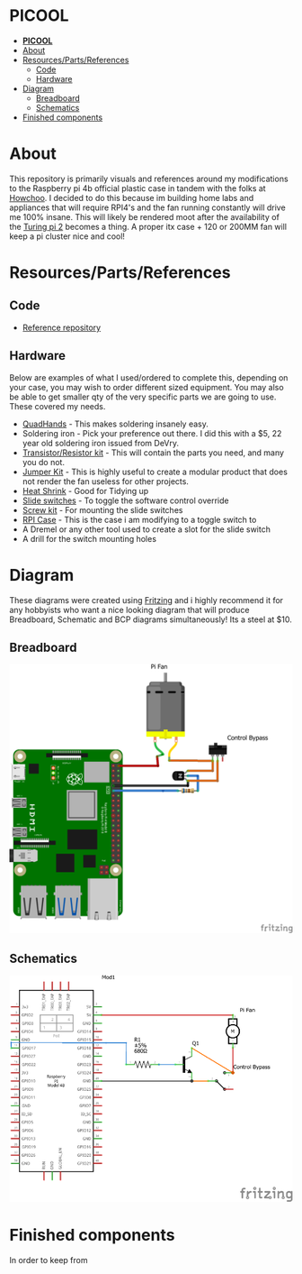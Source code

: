 # **PICOOL**

- [**PICOOL**](#picool)
- [About](#about)
- [Resources/Parts/References](#resourcespartsreferences)
  - [Code](#code)
  - [Hardware](#hardware)
- [Diagram](#diagram)
  - [Breadboard](#breadboard)
  - [Schematics](#schematics)
- [Finished components](#finished-components)
# About
This repository is primarily visuals and references around my modifications to the Raspberry pi 4b official plastic case in tandem with the folks at [Howchoo](https://howchoo.com/g/ote2mjkzzta/control-raspberry-pi-fan-temperature-python). I decided to do this because im building home labs and appliances that will require RPI4's and the fan running constantly will drive me 100% insane.
This will likely be rendered moot after the availability of the [Turing pi 2](https://turingpi.com/) becomes a thing. A proper itx case + 120 or 200MM fan will keep a pi cluster nice and cool!

# Resources/Parts/References

## Code

* [Reference repository](https://github.com/Howchoo/pi-fan-controller)

## Hardware
Below are examples of what I used/ordered to complete this, depending on your case, you may wish to order different sized equipment. You may also be able to get smaller qty of the very specific parts we are going to use. These covered my needs.
* [QuadHands](https://www.amazon.com/gp/product/B00GIKVP5K/ref=ppx_yo_dt_b_asin_title_o00_s01?ie=UTF8&psc=1) - This makes soldering insanely easy.
* Soldering iron - Pick your preference out there. I did this with a $5, 22 year old soldering iron issued from DeVry.
* [Transistor/Resistor kit](https://www.amazon.com/gp/product/B07G46LNCG/ref=ppx_yo_dt_b_asin_title_o05_s01?ie=UTF8&psc=1) - This will contain the parts you need, and many you do not.
* [Jumper Kit](https://www.amazon.com/gp/product/B077N58HFK/ref=ppx_yo_dt_b_asin_title_o05_s01?ie=UTF8&psc=1) - This is highly useful to create a modular product that does not render the fan useless for other projects. 
* [Heat Shrink](https://www.amazon.com/gp/product/B07WWWPR2X/ref=ppx_yo_dt_b_asin_title_o05_s00?ie=UTF8&psc=1) - Good for Tidying up
* [Slide switches](https://www.amazon.com/gp/product/B08232XVL5/ref=ppx_yo_dt_b_asin_title_o02_s00?ie=UTF8&psc=1) - To toggle the software control override
* [Screw kit](https://www.amazon.com/gp/product/B075SBJN6Z/ref=ppx_yo_dt_b_asin_title_o01_s00?ie=UTF8&psc=1) - For mounting the slide switches
* [RPI Case](https://www.canakit.com/raspberry-pi-4-case.html) - This is the case i am modifying to a toggle switch to
* A Dremel or any other tool used to create a slot for the slide switch
* A drill for the switch mounting holes 

# Diagram
These diagrams were created using [Fritzing](https://fritzing.org/) and i highly recommend it for any hobbyists who want a nice looking diagram that will produce Breadboard, Schematic and BCP diagrams simultaneously! Its a steel at $10.

## Breadboard
![Screenshot](Documentation/Images/PiCooler_bb.png)

## Schematics
![Screenshot](Documentation/Images/PiCooler_schem.png)

# Finished components
In order to keep from 